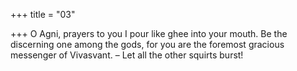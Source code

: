 +++
title = "03"

+++
O Agni, prayers to you I pour like ghee into your mouth. Be the
discerning one among the gods,
for you are the foremost gracious messenger of Vivasvant.
– Let all the other squirts burst!